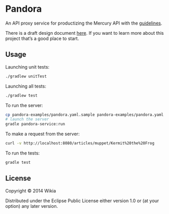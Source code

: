 # Pandora

An API proxy service for productizing the Mercury API with the
[guidelines](https://github.com/Wikia/guidelines/tree/master/APIDesign).


There is a draft design document [here](DESIGN.md). If you want to learn more
about this project that’s a good place to start.

## Usage

Launching unit tests:
```bash
./gradlew unitTest
```

Launching all tests:
```bash
./gradlew test
```

To run the server:

```bash
cp pandora-examples/pandora.yaml.sample pandora-examples/pandora.yaml
# launch the server
gradle pandora-service:run
```

To make a request from the server:

```bash
curl -v http://localhost:8080/articles/muppet/Kermit%20the%20Frog
```

To run the tests:

```bash
gradle test
```

## License

Copyright © 2014 Wikia

Distributed under the Eclipse Public License either version 1.0 or (at
your option) any later version.
